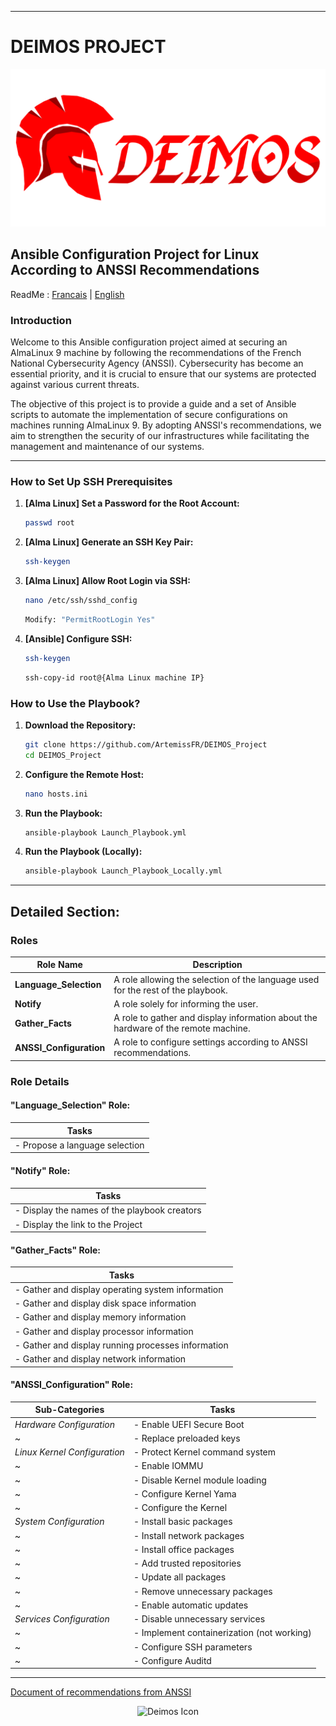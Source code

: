 
---
# DEIMOS PROJECT

<p align="center">
  <img src="DEIMOS.png" alt="Deimos Icon" width="700"/>
</p>

## Ansible Configuration Project for Linux According to ANSSI Recommendations

ReadMe : [Francais](https://github.com/ArtemissFR/DEIMOS_Project/blob/main/Documentation/README_FR.md) | [English](https://github.com/ArtemissFR/DEIMOS_Project/blob/main/Documentation/README_ENG.md)

### Introduction

Welcome to this Ansible configuration project aimed at securing an AlmaLinux 9 machine by following the recommendations of the French National Cybersecurity Agency (ANSSI). Cybersecurity has become an essential priority, and it is crucial to ensure that our systems are protected against various current threats.

The objective of this project is to provide a guide and a set of Ansible scripts to automate the implementation of secure configurations on machines running AlmaLinux 9. By adopting ANSSI's recommendations, we aim to strengthen the security of our infrastructures while facilitating the management and maintenance of our systems.

---

### How to Set Up SSH Prerequisites

1. **[Alma Linux] Set a Password for the Root Account:**
   
   ```bash
   passwd root
   ```

2. **[Alma Linux] Generate an SSH Key Pair:**
   
   ```bash
   ssh-keygen
   ```

3. **[Alma Linux] Allow Root Login via SSH:**
   
   ```bash
   nano /etc/ssh/sshd_config
   ```
   ```bash
   Modify: "PermitRootLogin Yes"
   ```

4. **[Ansible] Configure SSH:**
   
   ```bash
   ssh-keygen
   ```
   ```bash
   ssh-copy-id root@{Alma Linux machine IP}
   ```

### How to Use the Playbook?

1. **Download the Repository:**
   
   ```bash
   git clone https://github.com/ArtemissFR/DEIMOS_Project
   cd DEIMOS_Project
   ```

2. **Configure the Remote Host:**
   
   ```bash
   nano hosts.ini
   ```

3. **Run the Playbook:**
   
   ```bash
   ansible-playbook Launch_Playbook.yml
   ```

4. **Run the Playbook (Locally):**
   
   ```bash
   ansible-playbook Launch_Playbook_Locally.yml
   ```

---

## Detailed Section:

### Roles

| Role Name              | Description |
|------------------------|-------------|
| **Language_Selection** | A role allowing the selection of the language used for the rest of the playbook. |
| **Notify**             | A role solely for informing the user. |
| **Gather_Facts**       | A role to gather and display information about the hardware of the remote machine. |
| **ANSSI_Configuration**| A role to configure settings according to ANSSI recommendations. |


### Role Details
#### "Language_Selection" Role:
| Tasks | 
|-------|
| - Propose a language selection |

#### "Notify" Role:
| Tasks | 
|-------|
| - Display the names of the playbook creators |
| - Display the link to the Project |

#### "Gather_Facts" Role:
| Tasks | 
|-------|
| - Gather and display operating system information |
| - Gather and display disk space information |
| - Gather and display memory information |
| - Gather and display processor information |
| - Gather and display running processes information |
| - Gather and display network information |

#### "ANSSI_Configuration" Role:
| Sub-Categories           | Tasks | 
|--------------------------|-------|
| *Hardware Configuration* | - Enable UEFI Secure Boot |
| ~                        | - Replace preloaded keys |
| *Linux Kernel Configuration* | - Protect Kernel command system |
| ~                        | - Enable IOMMU |
| ~                        | - Disable Kernel module loading |
| ~                        | - Configure Kernel Yama |
| ~                        | - Configure the Kernel |
| *System Configuration*   | - Install basic packages |
| ~                        | - Install network packages |
| ~                        | - Install office packages |
| ~                        | - Add trusted repositories |
| ~                        | - Update all packages |
| ~                        | - Remove unnecessary packages |
| ~                        | - Enable automatic updates |
| *Services Configuration* | - Disable unnecessary services |
| ~                        | - Implement containerization (not working) |
| ~                        | - Configure SSH parameters |
| ~                        | - Configure Auditd |

---
[Document of recommendations from ANSSI](https://github.com/ArtemissFR/DEIMOS_Project/blob/main/Documentation/ANSSI/linux_configuration-en-v2.pdf)

<p align="center">
  <img src="https://upload.wikimedia.org/wikipedia/fr/thumb/3/31/Anssi.png/800px-Anssi.png" alt="Deimos Icon" width="300"/>
</p>
